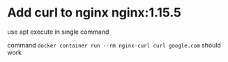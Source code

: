# Add curl to nginx nginx:1.15.5

use apt
execute in single command

command `docker container run --rm nginx-curl curl google.com` should work